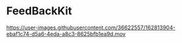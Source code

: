 # FeedBackKit

https://user-images.githubusercontent.com/36622557/162813904-ebaf1c74-d5a6-4eda-a8c3-8625bfb1ea9d.mov

